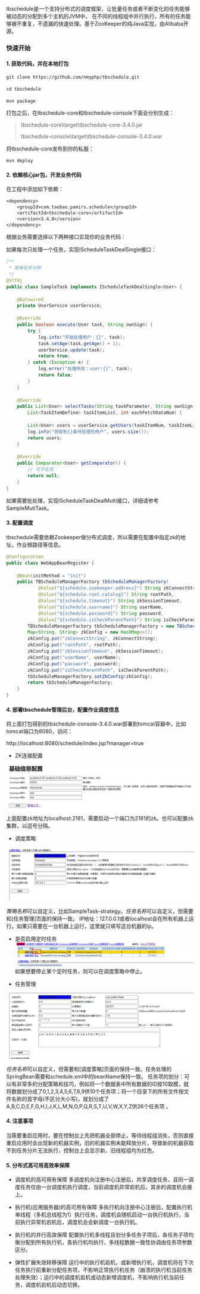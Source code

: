 tbschedule是一个支持分布式的调度框架，让批量任务或者不断变化的任务能够被动态的分配到多个主机的JVM中，
在不同的线程组中并行执行，所有的任务能够被不重复，不遗漏的快速处理。基于ZooKeeper的纯Java实现，由Alibaba开源。

### 快速开始

#### 1. 获取代码，并在本地打包
```shell
git clone https://github.com/nmyphp/tbschedule.git

cd tbschedule

mvn package
```
打包之后，在tbschedule-core和tbschedule-console下面会分别生成：

>tbschedule-core\target\tbschedule-core-3.4.0.jar
>
>tbschedule-console\target\tbschedule-console-3.4.0.war

将tbschedule-core发布到你的私服：
```
mvn deploy
```

#### 2. 依赖核心jar包，开发业务代码
在工程中添加如下依赖：
```
<dependency>
    <groupId>com.taobao.pamirs.schedule</groupId>
    <artifactId>tbschedule-core</artifactId>
    <version>3.4.0</version>
</dependency>
```

根据业务需要选择以下两种接口实现你的业务代码：

如果每次只处理一个任务，实现IScheduleTaskDealSingle接口：
```java
/**
 * 简单任务示例
 */
@Slf4j
public class SampleTask implements IScheduleTaskDealSingle<User> {

    @Autowired
    private UserService userService;

    @Override
    public boolean execute(User task, String ownSign) {
        try {
            log.info("开始处理用户：{}", task);
            task.setAge(task.getAge() + 1);
            userService.update(task);
            return true;
        } catch (Exception e) {
            log.error("处理失败：user:{}", task);
            return false;
        }
    }

    @Override
    public List<User> selectTasks(String taskParameter, String ownSign, int taskItemNum,
        List<TaskItemDefine> taskItemList, int eachFetchDataNum) {

        List<User> users = userService.getUsers(taskItemNum, taskItemList, eachFetchDataNum);
        log.info("获取到{}条待处理的用户", users.size());
        return users;
    }

    @Override
    public Comparator<User> getComparator() {
        // 可不实现
        return null;
    }
}
```
如果需要批处理，实现IScheduleTaskDealMulti接口，详细请参考SampleMutiTask。

#### 3. 配置调度
tbschedule需要依赖Zookeeper做分布式调度，所以需要在配置中指定zk的地址，作业根路径等信息。
```java
@Configuration
public class WebAppBeanRegister {

    @Bean(initMethod = "init")
    public TBScheduleManagerFactory tbScheduleManagerFactory(
            @Value("${schedule.zookeeper.address}") String zkConnectString,
            @Value("${schedule.root.catalog}") String rootPath,
            @Value("${schedule.timeout}") String zkSessionTimeout,
            @Value("${schedule.username}") String userName,
            @Value("${schedule.password}") String password,
            @Value("${schedule.isCheckParentPath}") String isCheckParentPath) {
        TBScheduleManagerFactory tbScheduleManagerFactory = new TBScheduleManagerFactory();
        Map<String, String> zkConfig = new HashMap<>();
        zkConfig.put("zkConnectString", zkConnectString);
        zkConfig.put("rootPath", rootPath);
        zkConfig.put("zkSessionTimeout", zkSessionTimeout);
        zkConfig.put("userName", userName);
        zkConfig.put("password", password);
        zkConfig.put("isCheckParentPath", isCheckParentPath);
        tbScheduleManagerFactory.setZkConfig(zkConfig);
        return tbScheduleManagerFactory;
    }
}
```

#### 4. 部署tbschedule管理后台，配置作业调度信息
将上面打包得到的tbschedule-console-3.4.0.war部署到tomcat容器中，比如tomcat端口为8080，访问：

http://localhost:8080/schedule/index.jsp?manager=true

- ZK连接配置

![ZK连接配置](./doc/zk_connection.png)
上面配置zk地址为localhost:2181，需要启动一个端口为2181的zk。也可以配置zk集群，以逗号分隔。

- 调度策略

![调度策略](./doc/strategy_conf.png)

*策略名称*可以自定义，比如SampleTask-strategy。*任务名称*可以自定义，但需要和[任务管理]页面的保持一致。
IP地址：127.0.0.1或者localhost会在所有机器上运行。如果只需要在一台机器上运行，这里就只填写这台机器的ip。

- 是否启用定时任务
![是否启用定时任务](./doc/stop_strategy.png)
如果想要停止某个定时任务，则可以在调度策略中停止。

- 任务管理

![任务管理](./doc/task_conf.png)

*任务名称*可以自定义，但需要和[调度策略]页面的保持一致。任务处理的SpringBean需要和schedule.xml中的beanName保持一致。
任务项的划分：可以有非常多的分配策略和技巧，例如将一个数据表中所有数据的ID按10取模，就将数据划分成了0,1,2,3,4,5,6,7,8,9供10个任务项；将一个目录下的所有文件按文件名称的首字母(不区分大小写)，就划分成了A,B,C,D,E,F,G,H,I,J,K,L,M,N,O,P,Q,R,S,T,U,V,W,X,Y,Z供26个任务项 。

#### 4. 注意事项 
当需要重启应用时，要在控制台上先把机器全部停止，等待线程组消失，否则直接重启应用时会出现新的机器实例，旧的机器实例未能释放分片，导致新的机器获取不到任务分片无法执行，控制台上会显示新、旧线程组均为红色。

#### 5. 分布式高可用高效率保障
- 调度机的高可用有保障
多调度机向注册中心注册后，共享调度任务，且同一调度任务仅由一台调度机执行调度，当前调度机异常宕机后，其余的调度机会接上。

- 执行机(应用服务器)的高可用有保障
多执行机向注册中心注册后，配置执行机单线程（多机总线程为1）执行任务，调度机会随机启动一台执行机执行，当前执行异常机宕机后，调度机会会新调度一台执行机。

- 执行机的并行高效保障
配置执行机多线程且划分多任务子项后，各任务子项均衡分配到所有执行机，各执行机均执行，多线程数据一致性协调由任务项参数区分。

- 弹性扩展失效转移保障
运行中的执行机宕机，或新增执行机，调度机将在下次任务执行前重新分配任务项，不影响正常执行机任务（崩溃的执行机当前任务处理失效）；运行中的调度机宕机或动态新增调度机，不影响执行机当前任务，调度机宕机后动态切换。
